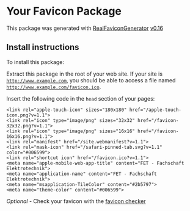 # Your Favicon Package

This package was generated with [RealFaviconGenerator](https://realfavicongenerator.net/) [v0.16](https://realfavicongenerator.net/change_log#v0.16)

## Install instructions

To install this package:

Extract this package in the root of your web site. If your site is <code>http://www.example.com</code>, you should be able to access a file named <code>http://www.example.com/favicon.ico</code>.

Insert the following code in the `head` section of your pages:

    <link rel="apple-touch-icon" sizes="180x180" href="/apple-touch-icon.png?v=1.1">
    <link rel="icon" type="image/png" sizes="32x32" href="/favicon-32x32.png?v=1.1">
    <link rel="icon" type="image/png" sizes="16x16" href="/favicon-16x16.png?v=1.1">
    <link rel="manifest" href="/site.webmanifest?v=1.1">
    <link rel="mask-icon" href="/safari-pinned-tab.svg?v=1.1" color="#006599">
    <link rel="shortcut icon" href="/favicon.ico?v=1.1">
    <meta name="apple-mobile-web-app-title" content="FET - Fachschaft Elektrotechnik">
    <meta name="application-name" content="FET - Fachschaft Elektrotechnik">
    <meta name="msapplication-TileColor" content="#2b5797">
    <meta name="theme-color" content="#006599">

*Optional* - Check your favicon with the [favicon checker](https://realfavicongenerator.net/favicon_checker)